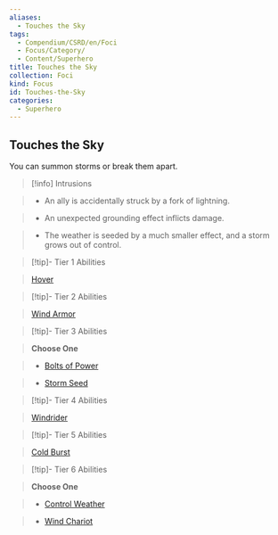 ```yaml
---
aliases:
  - Touches the Sky
tags:
  - Compendium/CSRD/en/Foci
  - Focus/Category/
  - Content/Superhero
title: Touches the Sky
collection: Foci
kind: Focus
id: Touches-the-Sky
categories:
  - Superhero
---
```

## Touches the Sky    
You can summon storms or break them apart.    
  
>[!info] Intrusions    
>- An ally is accidentally struck by a fork of lightning.    
>- An unexpected grounding effect inflicts damage.    
>- The weather is seeded by a much smaller effect, and a storm grows out of control.    
  
  
>[!tip]- Tier 1 Abilities    
> [Hover](Hover.md)    
  
  
>[!tip]- Tier 2 Abilities    
> [Wind Armor](Wind-Armor.md)    
  
  
>[!tip]- Tier 3 Abilities    
> **Choose One**    
>- [Bolts of Power](Bolts-of-Power.md)    
>- [Storm Seed](Storm-Seed.md)    
  
  
>[!tip]- Tier 4 Abilities    
> [Windrider](Windrider.md)    
  
  
>[!tip]- Tier 5 Abilities    
> [Cold Burst](Cold-Burst.md)    
  
  
>[!tip]- Tier 6 Abilities    
> **Choose One**    
>- [Control Weather](Control-Weather.md)    
>- [Wind Chariot](Wind-Chariot.md)
